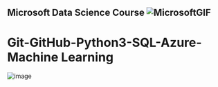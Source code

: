## Microsoft Data Science Course ![MicrosoftGIF](https://user-images.githubusercontent.com/100095709/228097408-370797bb-2c86-4547-9560-9db6698431d7.gif)

# Git-GitHub-Python3-SQL-Azure-Machine Learning

![image](https://user-images.githubusercontent.com/100095709/228096972-c1a92a14-a617-4e15-bda8-26b3f49d4e67.png)
